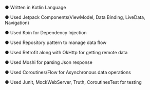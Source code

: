 ● Written in Kotlin Language

● Used Jetpack Components(ViewModel, Data Binding, LiveData, Navigation)

● Used Koin for Dependency Injection

● Used Repository pattern to manage data flow

● Used Retrofit along with OkHttp for getting remote data

● Used Moshi for parsing Json response

● Used Coroutines/Flow for Asynchronous data operations

● Used Junit, MockWebServer, Truth, CoroutinesTest for testing

